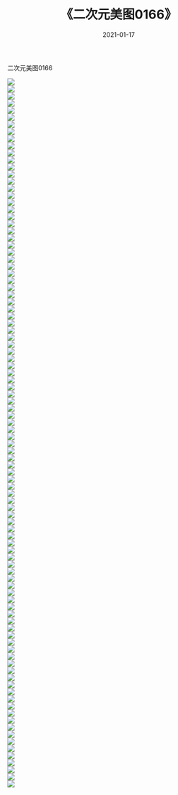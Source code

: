 ﻿---
layout: post
title:  《二次元美图0166》
date:   2021-01-17
img: http://imgx.orgx.ga/二次元/2021/二次元美图0166/000.jpg
categories: [美女, 清纯, 唯美]
---

二次元美图0166

 ![](http://imgx.orgx.ga/二次元/2021/二次元美图0166/001.jpg) <br>![](http://imgx.orgx.ga/二次元/2021/二次元美图0166/002.jpg) <br>![](http://imgx.orgx.ga/二次元/2021/二次元美图0166/003.jpg) <br>![](http://imgx.orgx.ga/二次元/2021/二次元美图0166/004.jpg) <br>![](http://imgx.orgx.ga/二次元/2021/二次元美图0166/005.jpg) <br>![](http://imgx.orgx.ga/二次元/2021/二次元美图0166/006.jpg) <br>![](http://imgx.orgx.ga/二次元/2021/二次元美图0166/007.jpg) <br>![](http://imgx.orgx.ga/二次元/2021/二次元美图0166/008.jpg) <br>![](http://imgx.orgx.ga/二次元/2021/二次元美图0166/009.jpg) <br>![](http://imgx.orgx.ga/二次元/2021/二次元美图0166/010.jpg) <br>![](http://imgx.orgx.ga/二次元/2021/二次元美图0166/011.jpg) <br>![](http://imgx.orgx.ga/二次元/2021/二次元美图0166/012.jpg) <br>![](http://imgx.orgx.ga/二次元/2021/二次元美图0166/013.jpg) <br>![](http://imgx.orgx.ga/二次元/2021/二次元美图0166/014.jpg) <br>![](http://imgx.orgx.ga/二次元/2021/二次元美图0166/015.jpg) <br>![](http://imgx.orgx.ga/二次元/2021/二次元美图0166/016.jpg) <br>![](http://imgx.orgx.ga/二次元/2021/二次元美图0166/017.jpg) <br>![](http://imgx.orgx.ga/二次元/2021/二次元美图0166/018.jpg) <br>![](http://imgx.orgx.ga/二次元/2021/二次元美图0166/019.jpg) <br>![](http://imgx.orgx.ga/二次元/2021/二次元美图0166/020.jpg) <br>![](http://imgx.orgx.ga/二次元/2021/二次元美图0166/021.jpg) <br>![](http://imgx.orgx.ga/二次元/2021/二次元美图0166/022.jpg) <br>![](http://imgx.orgx.ga/二次元/2021/二次元美图0166/023.jpg) <br>![](http://imgx.orgx.ga/二次元/2021/二次元美图0166/024.jpg) <br>![](http://imgx.orgx.ga/二次元/2021/二次元美图0166/025.jpg) <br>![](http://imgx.orgx.ga/二次元/2021/二次元美图0166/026.jpg) <br>![](http://imgx.orgx.ga/二次元/2021/二次元美图0166/027.jpg) <br>![](http://imgx.orgx.ga/二次元/2021/二次元美图0166/028.jpg) <br>![](http://imgx.orgx.ga/二次元/2021/二次元美图0166/029.jpg) <br>![](http://imgx.orgx.ga/二次元/2021/二次元美图0166/030.jpg) <br>![](http://imgx.orgx.ga/二次元/2021/二次元美图0166/031.jpg) <br>![](http://imgx.orgx.ga/二次元/2021/二次元美图0166/032.jpg) <br>![](http://imgx.orgx.ga/二次元/2021/二次元美图0166/033.jpg) <br>![](http://imgx.orgx.ga/二次元/2021/二次元美图0166/034.jpg) <br>![](http://imgx.orgx.ga/二次元/2021/二次元美图0166/035.jpg) <br>![](http://imgx.orgx.ga/二次元/2021/二次元美图0166/036.jpg) <br>![](http://imgx.orgx.ga/二次元/2021/二次元美图0166/037.jpg) <br>![](http://imgx.orgx.ga/二次元/2021/二次元美图0166/038.jpg) <br>![](http://imgx.orgx.ga/二次元/2021/二次元美图0166/039.jpg) <br>![](http://imgx.orgx.ga/二次元/2021/二次元美图0166/040.jpg) <br>![](http://imgx.orgx.ga/二次元/2021/二次元美图0166/041.jpg) <br>![](http://imgx.orgx.ga/二次元/2021/二次元美图0166/042.jpg) <br>![](http://imgx.orgx.ga/二次元/2021/二次元美图0166/043.jpg) <br>![](http://imgx.orgx.ga/二次元/2021/二次元美图0166/044.jpg) <br>![](http://imgx.orgx.ga/二次元/2021/二次元美图0166/045.jpg) <br>![](http://imgx.orgx.ga/二次元/2021/二次元美图0166/046.jpg) <br>![](http://imgx.orgx.ga/二次元/2021/二次元美图0166/047.jpg) <br>![](http://imgx.orgx.ga/二次元/2021/二次元美图0166/048.jpg) <br>![](http://imgx.orgx.ga/二次元/2021/二次元美图0166/049.jpg) <br>![](http://imgx.orgx.ga/二次元/2021/二次元美图0166/050.jpg) <br>![](http://imgx.orgx.ga/二次元/2021/二次元美图0166/051.jpg) <br>![](http://imgx.orgx.ga/二次元/2021/二次元美图0166/052.jpg) <br>![](http://imgx.orgx.ga/二次元/2021/二次元美图0166/053.jpg) <br>![](http://imgx.orgx.ga/二次元/2021/二次元美图0166/054.jpg) <br>![](http://imgx.orgx.ga/二次元/2021/二次元美图0166/055.jpg) <br>![](http://imgx.orgx.ga/二次元/2021/二次元美图0166/056.jpg) <br>![](http://imgx.orgx.ga/二次元/2021/二次元美图0166/057.jpg) <br>![](http://imgx.orgx.ga/二次元/2021/二次元美图0166/058.jpg) <br>![](http://imgx.orgx.ga/二次元/2021/二次元美图0166/059.jpg) <br>![](http://imgx.orgx.ga/二次元/2021/二次元美图0166/060.jpg) <br>![](http://imgx.orgx.ga/二次元/2021/二次元美图0166/061.jpg) <br>![](http://imgx.orgx.ga/二次元/2021/二次元美图0166/062.jpg) <br>![](http://imgx.orgx.ga/二次元/2021/二次元美图0166/063.jpg) <br>![](http://imgx.orgx.ga/二次元/2021/二次元美图0166/064.jpg) <br>![](http://imgx.orgx.ga/二次元/2021/二次元美图0166/065.jpg) <br>![](http://imgx.orgx.ga/二次元/2021/二次元美图0166/066.jpg) <br>![](http://imgx.orgx.ga/二次元/2021/二次元美图0166/067.jpg) <br>![](http://imgx.orgx.ga/二次元/2021/二次元美图0166/068.jpg) <br>![](http://imgx.orgx.ga/二次元/2021/二次元美图0166/069.jpg) <br>![](http://imgx.orgx.ga/二次元/2021/二次元美图0166/070.jpg) <br>![](http://imgx.orgx.ga/二次元/2021/二次元美图0166/071.jpg) <br>![](http://imgx.orgx.ga/二次元/2021/二次元美图0166/072.jpg) <br>![](http://imgx.orgx.ga/二次元/2021/二次元美图0166/073.jpg) <br>![](http://imgx.orgx.ga/二次元/2021/二次元美图0166/074.jpg) <br>![](http://imgx.orgx.ga/二次元/2021/二次元美图0166/075.jpg) <br>![](http://imgx.orgx.ga/二次元/2021/二次元美图0166/076.jpg) <br>![](http://imgx.orgx.ga/二次元/2021/二次元美图0166/077.jpg) <br>![](http://imgx.orgx.ga/二次元/2021/二次元美图0166/078.jpg) <br>![](http://imgx.orgx.ga/二次元/2021/二次元美图0166/079.jpg) <br>![](http://imgx.orgx.ga/二次元/2021/二次元美图0166/080.jpg) <br>![](http://imgx.orgx.ga/二次元/2021/二次元美图0166/081.jpg) <br>![](http://imgx.orgx.ga/二次元/2021/二次元美图0166/082.jpg) <br>![](http://imgx.orgx.ga/二次元/2021/二次元美图0166/083.jpg) <br>![](http://imgx.orgx.ga/二次元/2021/二次元美图0166/084.jpg) <br>![](http://imgx.orgx.ga/二次元/2021/二次元美图0166/085.jpg) <br>![](http://imgx.orgx.ga/二次元/2021/二次元美图0166/086.jpg) <br>![](http://imgx.orgx.ga/二次元/2021/二次元美图0166/087.jpg) <br>![](http://imgx.orgx.ga/二次元/2021/二次元美图0166/088.jpg) <br>![](http://imgx.orgx.ga/二次元/2021/二次元美图0166/089.jpg) <br>![](http://imgx.orgx.ga/二次元/2021/二次元美图0166/090.jpg) <br>![](http://imgx.orgx.ga/二次元/2021/二次元美图0166/091.jpg) <br>![](http://imgx.orgx.ga/二次元/2021/二次元美图0166/092.jpg) <br>![](http://imgx.orgx.ga/二次元/2021/二次元美图0166/093.jpg) <br>![](http://imgx.orgx.ga/二次元/2021/二次元美图0166/094.jpg) <br>![](http://imgx.orgx.ga/二次元/2021/二次元美图0166/095.jpg) <br>![](http://imgx.orgx.ga/二次元/2021/二次元美图0166/096.jpg) <br>![](http://imgx.orgx.ga/二次元/2021/二次元美图0166/097.jpg) <br>![](http://imgx.orgx.ga/二次元/2021/二次元美图0166/098.jpg) <br>![](http://imgx.orgx.ga/二次元/2021/二次元美图0166/099.jpg) <br>![](http://imgx.orgx.ga/二次元/2021/二次元美图0166/100.jpg) <br>